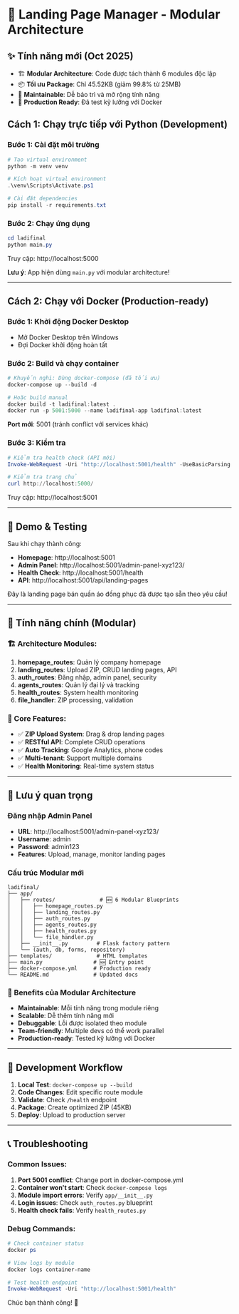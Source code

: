 # 🚀 Landing Page Manager - Modular Architecture

## ✨ Tính năng mới (Oct 2025)

- 🏗️ **Modular Architecture**: Code được tách thành 6 modules độc lập
- 📦 **Tối ưu Package**: Chỉ 45.52KB (giảm 99.8% từ 25MB)
- 🔧 **Maintainable**: Dễ bảo trì và mở rộng tính năng
- 🚀 **Production Ready**: Đã test kỹ lưỡng với Docker

## Cách 1: Chạy trực tiếp với Python (Development)

### Bước 1: Cài đặt môi trường
```powershell
# Tạo virtual environment
python -m venv venv

# Kích hoạt virtual environment
.\venv\Scripts\Activate.ps1

# Cài đặt dependencies
pip install -r requirements.txt
```

### Bước 2: Chạy ứng dụng
```powershell
cd ladifinal
python main.py
```

Truy cập: http://localhost:5000

**Lưu ý**: App hiện dùng `main.py` với modular architecture!

---

## Cách 2: Chạy với Docker (Production-ready)

### Bước 1: Khởi động Docker Desktop
- Mở Docker Desktop trên Windows
- Đợi Docker khởi động hoàn tất

### Bước 2: Build và chạy container
```powershell
# Khuyến nghị: Dùng docker-compose (đã tối ưu)
docker-compose up --build -d

# Hoặc build manual
docker build -t ladifinal:latest .
docker run -p 5001:5000 --name ladifinal-app ladifinal:latest
```

**Port mới**: 5001 (tránh conflict với services khác)

### Bước 3: Kiểm tra
```powershell
# Kiểm tra health check (API mới)
Invoke-WebRequest -Uri "http://localhost:5001/health" -UseBasicParsing

# Kiểm tra trang chủ
curl http://localhost:5000/
```

Truy cập: http://localhost:5001

---

## 🎯 Demo & Testing

Sau khi chạy thành công:
- **Homepage**: http://localhost:5001
- **Admin Panel**: http://localhost:5001/admin-panel-xyz123/
- **Health Check**: http://localhost:5001/health
- **API**: http://localhost:5001/api/landing-pages

Đây là landing page bán quần áo đồng phục đã được tạo sẵn theo yêu cầu!

---

## 🔧 Tính năng chính (Modular)

### 🏗️ Architecture Modules:
1. **homepage_routes**: Quản lý company homepage
2. **landing_routes**: Upload ZIP, CRUD landing pages, API
3. **auth_routes**: Đăng nhập, admin panel, security
4. **agents_routes**: Quản lý đại lý và tracking
5. **health_routes**: System health monitoring
6. **file_handler**: ZIP processing, validation

### 🎯 Core Features:
- ✅ **ZIP Upload System**: Drag & drop landing pages
- ✅ **RESTful API**: Complete CRUD operations
- ✅ **Auto Tracking**: Google Analytics, phone codes
- ✅ **Multi-tenant**: Support multiple domains
- ✅ **Health Monitoring**: Real-time system status

---

## 🚨 Lưu ý quan trọng

### Đăng nhập Admin Panel
- **URL**: http://localhost:5001/admin-panel-xyz123/
- **Username**: admin
- **Password**: admin123
- **Features**: Upload, manage, monitor landing pages

### Cấu trúc Modular mới
```
ladifinal/
├── app/
│   ├── routes/              # 🆕 6 Modular Blueprints
│   │   ├── homepage_routes.py
│   │   ├── landing_routes.py
│   │   ├── auth_routes.py
│   │   ├── agents_routes.py
│   │   ├── health_routes.py
│   │   └── file_handler.py
│   ├── __init__.py         # Flask factory pattern
│   └── (auth, db, forms, repository)
├── templates/              # HTML templates
├── main.py                # 🆕 Entry point
├── docker-compose.yml     # Production ready
└── README.md              # Updated docs
```

### 🎯 Benefits của Modular Architecture
- **Maintainable**: Mỗi tính năng trong module riêng
- **Scalable**: Dễ thêm tính năng mới
- **Debuggable**: Lỗi được isolated theo module
- **Team-friendly**: Multiple devs có thể work parallel
- **Production-ready**: Tested kỹ lưỡng với Docker

---

## 🚀 Development Workflow

1. **Local Test**: `docker-compose up --build`
2. **Code Changes**: Edit specific route module
3. **Validate**: Check `/health` endpoint
4. **Package**: Create optimized ZIP (45KB)
5. **Deploy**: Upload to production server

---

## 📞 Troubleshooting

### Common Issues:
1. **Port 5001 conflict**: Change port in docker-compose.yml
2. **Container won't start**: Check `docker-compose logs`
3. **Module import errors**: Verify `app/__init__.py`
4. **Login issues**: Check `auth_routes.py` blueprint
5. **Health check fails**: Verify `health_routes.py`

### Debug Commands:
```powershell
# Check container status
docker ps

# View logs by module
docker logs container-name

# Test health endpoint
Invoke-WebRequest -Uri "http://localhost:5001/health"
```

Chúc bạn thành công! 🎉